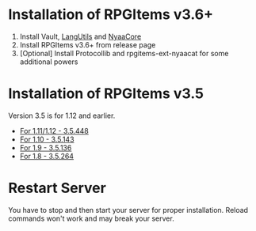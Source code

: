 # Installation of RPGItems v3.6+

1. Install Vault, [LangUtils](https://github.com/NyaaCat/LanguageUtils/releases) and [NyaaCore](https://github.com/NyaaCat/NyaaCore/releases)
2. Install RPGItems v3.6+ from release page
3. [Optional] Install Protocollib and rpgitems-ext-nyaacat for some additional powers

# Installation of RPGItems v3.5

Version 3.5 is for 1.12 and earlier.

* [For 1.11/1.12 - 3.5.448](https://github.com/NyaaCat/RPGitems-reloaded/releases/download/1.11-v3.5.448/rpgitem-reloaded-mc1.11-v3.5.448.jar)
* [For 1.10 - 3.5.143](https://github.com/NyaaCat/RPGitems-reloaded/releases/download/1.10-v3.5.143/RPGitems-reloaded.jar)
* [For 1.9 - 3.5.136](https://github.com/NyaaCat/RPGitems-reloaded/releases/download/1.9-v3.5.136/RPGitems-reloaded.jar)
* [For 1.8 - 3.5.264](https://github.com/NyaaCat/RPGitems-reloaded/releases/download/1.8-v3.5.264/rpgitem-reloaded-1.8-v.264.jar)

# Restart Server

You have to stop and then start your server for proper installation. Reload commands won't work and may break your server.